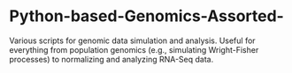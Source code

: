 # Python-based-Genomics-Assorted-
Various scripts for genomic data simulation and analysis. Useful for everything from population genomics (e.g., simulating Wright-Fisher processes) to normalizing and analyzing RNA-Seq data.
